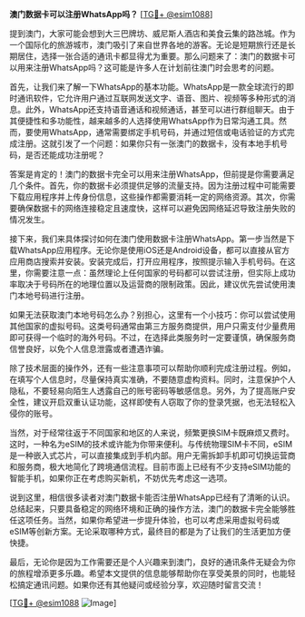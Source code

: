 **澳门数据卡可以注册WhatsApp吗？** [[TG💪+ @esim1088](https://t.me/s/esim1088)]

提到澳门，大家可能会想到大三巴牌坊、威尼斯人酒店和美食云集的路氹城。作为一个国际化的旅游城市，澳门吸引了来自世界各地的游客。无论是短期旅行还是长期居住，选择一张合适的通讯卡都显得尤为重要。那么问题来了：澳门的数据卡可以用来注册WhatsApp吗？这可能是许多人在计划前往澳门时会思考的问题。

首先，让我们来了解一下WhatsApp的基本功能。WhatsApp是一款全球流行的即时通讯软件，它允许用户通过互联网发送文字、语音、图片、视频等多种形式的消息。此外，WhatsApp还支持语音通话和视频通话，甚至可以进行群组聊天。由于其便捷性和多功能性，越来越多的人选择使用WhatsApp作为日常沟通工具。然而，要使用WhatsApp，通常需要绑定手机号码，并通过短信或电话验证的方式完成注册。这就引发了一个问题：如果你只有一张澳门的数据卡，没有本地手机号码，是否还能成功注册呢？

答案是肯定的！澳门的数据卡完全可以用来注册WhatsApp，但前提是你需要满足几个条件。首先，你的数据卡必须提供足够的流量支持。因为注册过程中可能需要下载应用程序并上传身份信息，这些操作都需要消耗一定的网络资源。其次，你需要确保数据卡的网络连接稳定且速度快，这样可以避免因网络延迟导致注册失败的情况发生。

接下来，我们来具体探讨如何在澳门使用数据卡注册WhatsApp。第一步当然是下载WhatsApp应用程序。无论你是使用iOS还是Android设备，都可以直接从官方应用商店搜索并安装。安装完成后，打开应用程序，按照提示输入手机号码。在这里，你需要注意一点：虽然理论上任何国家的号码都可以尝试注册，但实际上成功率取决于号码所在的地理位置以及运营商的限制政策。因此，建议优先尝试使用澳门本地号码进行注册。

如果无法获取澳门本地号码怎么办？别担心，这里有一个小技巧：你可以尝试使用其他国家的虚拟号码。这类号码通常由第三方服务商提供，用户只需支付少量费用即可获得一个临时的海外号码。不过，在选择此类服务时一定要谨慎，确保服务商信誉良好，以免个人信息泄露或者遭遇诈骗。

除了技术层面的操作外，还有一些注意事项可以帮助你顺利完成注册过程。例如，在填写个人信息时，尽量保持真实准确，不要随意虚构资料。同时，注意保护个人隐私，不要轻易向陌生人透露自己的账号密码等敏感信息。另外，为了提高账户安全性，建议开启双重认证功能，这样即使有人窃取了你的登录凭据，也无法轻松入侵你的账号。

当然，对于经常往返于不同国家和地区的人来说，频繁更换SIM卡既麻烦又费时。这时，一种名为eSIM的技术或许能为你带来便利。与传统物理SIM卡不同，eSIM是一种嵌入式芯片，可以直接集成到手机内部。用户无需拆卸手机即可切换运营商和服务商，极大地简化了跨境通信流程。目前市面上已经有不少支持eSIM功能的智能手机，如果你正在考虑购买新机，不妨优先考虑这一选项。

说到这里，相信很多读者对澳门数据卡能否注册WhatsApp已经有了清晰的认识。总结起来，只要具备稳定的网络环境和正确的操作方法，澳门的数据卡完全能够胜任这项任务。当然，如果你希望进一步提升体验，也可以考虑采用虚拟号码或eSIM等创新方案。无论采取哪种方式，最终目的都是为了让我们的生活更加方便快捷。

最后，无论你是因为工作需要还是个人兴趣来到澳门，良好的通讯条件无疑会为你的旅程增添更多乐趣。希望本文提供的信息能够帮助你在享受美景的同时，也能轻松搞定通讯问题。如果你还有其他疑问或经验分享，欢迎随时留言交流！

[[TG💪+ @esim1088](https://t.me/s/esim1088) ![Image](https://i.postimg.cc/4NQfJmqS/Snipaste-2025-05-13-00-14-12.png)]
